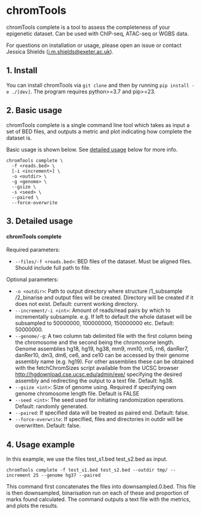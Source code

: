 # chromTools

chromTools complete is a tool to assess the completeness of your epigenetic dataset. Can be used with ChIP-seq, ATAC-seq or WGBS data.

For questions on installation or usage, please open an issue or contact Jessica Shields (j.m.shields@exeter.ac.uk).

## 1. Install

You can install chromTools via ```git clone``` and then by running ```pip install -e ./[dev]```. The program requires python>=3.7 and pip>=23.

## 2. Basic usage
chromTools complete is a single command line tool which takes as input a set of BED files, and outputs a metric and plot indicating how complete the dataset is.

Basic usage is shown below. See [detailed usage](https://github.com/aspides-js/chromTools/edit/main/README.md#3-detailed-usage) below for more info.

```
chromTools complete \
  -f <reads.bed> \
  [-i <increment>] \
  -o <outdir> \
  -g <genome> \
  --gsize \
  -s <seed> \
  --paired \
  --force-overwrite
```

## 3. Detailed usage

#### chromTools complete

Required parameters:

* `--files/-f <reads.bed>`: BED files of the dataset. Must be aligned files. Should include full path to file.

Optional parameters:

* `-o <outdir>`: Path to output directory where structure <outdir>/1_subsample <outdir>/2_binarise and output files will be created. Directory will be created if it does not exist. Default: current working directory.  
* `--increment/-i <int>`: Amount of reads/read pairs by which to incrementally subsample. e.g. If left to default the whole dataset will be subsampled to 50000000, 100000000, 150000000 etc. Default: 50000000. 
* `--genome/-g`: A two column tab delimited file with the first column being the chromosome and the second being the chromosome length. Genome assemblies hg18, hg19, hg38, mm9, mm10, rn5, rn6, danRer7, danRer10, dm3, dm6, ce6, and ce10 can be accessed by their genome assembly name (e.g. hg19). For other assemblies these can be
obtained with the fetchChromSizes script available from the UCSC browser http://hgdownload.cse.ucsc.edu/admin/exe/
specifying the desired assembly and redirecting the output to a text file. Default: hg38.
* `--gsize <int>`: Size of genome using. Required if specifying own genome chromosome length file. Default is FALSE
* `--seed <int>`: The seed used for initiating randomization operations. Default: randomly generated.
* `--paired`: If specified data will be treated as paired end. Default: false.
* `--force-overwrite`: If specified, files and directories in outdir will be overwritten. Default: false.

## 4. Usage example
In this example, we use the files test_s1.bed test_s2.bed as input.

`chromTools complete -f test_s1.bed test_s2.bed --outdir tmp/ --increment 25 --genome hg37 --paired `

This command first concatenates the files into downsampled.0.bed. This file is then downsampled, binarisation run on each of these and proportion of marks found calculated. The command outputs a text file with the metrics, and plots the results.
